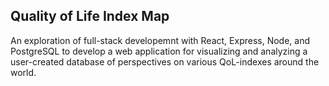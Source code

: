 ## Quality of Life Index Map
An exploration of full-stack developemnt with React, Express, Node, and PostgreSQL to develop a web application for visualizing and analyzing a user-created database of perspectives on various QoL-indexes around the world.
